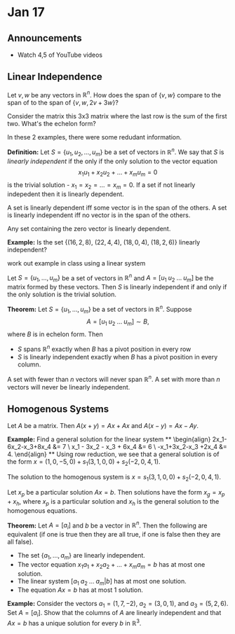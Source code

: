 # Jan 17

## Announcements

* Watch 4,5 of YouTube videos

## Linear Independence

Let $v,w$ be any vectors in $\mathbb{R}^n$. How does the span of $\{v,w\}$
compare to the span of to the span of $\{v,w,2v+3w\}$?

Consider the matrix this 3x3 matrix where the last row is the sum of the first
two. What's the echelon form?

In these 2 examples, there were some redudant information.

**Definition:**
Let $S=\{u_1,u_2,\ldots,u_m\}$ be a set of vectors in $\mathbb{R}^n$. We say
that $S$ is *linearly independent* if the only if the only solution to the vector
equation
$$
x_1u_1+x_2u_2+\ldots+x_mu_m=0
$$
is the trivial solution - $x_1=x_2=\ldots=x_m=0$. If a set if not linearly
indepedent then it is linearly dependent.

A set is linearly dependent iff some vector is in the span of the others.
A set is linearly independent iff no vector is in the span of the others.

Any set containing the zero vector is linearly dependent.

**Example:**
Is the set $\{(16,2,8)$, $(22,4,4)$, $(18,0,4)$, $(18,2,6)\}$ linearly
independent?

work out example in class using a linear system

Let $S=\{u_1,\ldots,u_m\}$ be a set of vectors in $\mathbb{R}^n$ and
$A=[u_1\;u_2\;\ldots\;u_m]$ be the matrix formed by these vectors. Then $S$ is
linearly independent if and only if the only solution is the trivial solution.

**Theorem:**
Let $S=\{u_1,\ldots,u_m\}$ be a set of vectors in $\mathbb{R}^n$. Suppose
$$
A=[u_1\;u_2\;\ldots\;u_m]\sim B,
$$
where $B$ is in echelon form. Then
* $S$ spans $\mathbb{R}^n$ exactly when $B$ has a pivot position in every row
* $S$ is linearly independent exactly when $B$ has a pivot position in every
  column.

A set with fewer than $n$ vectors will never span $\mathbb{R}^n$. A set with
more than $n$ vectors will never be linearly independent.

## Homogenous Systems

Let $A$ be a matrix. Then $A(x+y)=Ax+Ax$ and $A(x-y)=Ax-Ay$.

**Example:**
Find a general solution for the linear system
**
\begin{align}
2x_1-6x_2-x_3+8x_4 &= 7 \\
x_1 - 3x_2 - x_3 + 6x_4 &= 6 \\
-x_1+3x_2-x_3 +2x_4 &= 4.
\end{align}
**
Using row reduction, we see that a general solution is of the form
$x=(1,0,-5,0)+s_1(3,1,0,0)+s_2(-2,0,4,1)$.

The solution to the homogenous system is
$x=s_1(3,1,0,0)+s_2(-2,0,4,1)$.

Let $x_p$ be a particular solution $Ax=b$. Then solutions have the form
$x_g=x_p+x_h$, where $x_p$ is a particular solution and $x_h$ is the general
solution to the homogenous equations.

**Theorem:**
Let $A=[a_i]$ and $b$ be a vector in $\mathbb{R}^n$. Then the following are
equivalent (if one is true then they are all true, if one is false then they
are all false).
* The set $\{a_1,\ldots,a_m\}$ are linearly independent.
* The vector equation $x_1a_1+x_2a_2+\ldots+x_ma_m=b$ has at most one solution.
* The linear system $[a_1\;a_2\;\ldots\;a_m | b]$ has at most one solution.
* The equation $Ax=b$ has at most 1 solution.

**Example:**
Consider the vectors $a_1=(1,7,-2)$, $a_2=(3,0,1)$, and $a_3=(5,2,6)$. Set
$A=[a_i]$. Show that the columns of $A$ are linearly independent and that
$Ax=b$ has a unique solution for every $b$ in $\mathbb{R}^3$.
